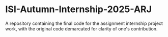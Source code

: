 # ISI-Autumn-Internship-2025-ARJ
A repository containing the final code for the assignment internship project work, with the original code demarcated for clarity of one's contribution.
